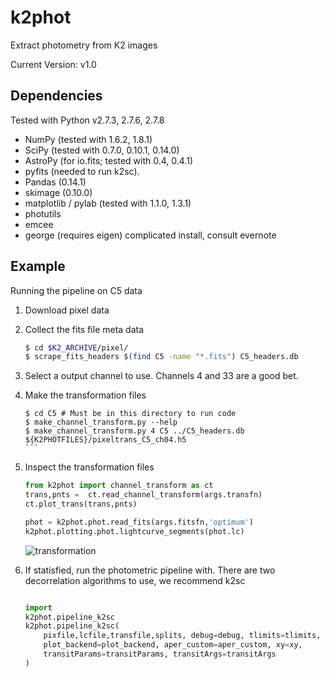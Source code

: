 # k2phot 

Extract photometry from K2 images

Current Version: v1.0

## Dependencies ##

Tested with Python v2.7.3, 2.7.6, 2.7.8

- NumPy (tested with 1.6.2, 1.8.1)
- SciPy (tested with 0.7.0, 0.10.1, 0.14.0)
- AstroPy (for io.fits; tested with 0.4, 0.4.1)
- pyfits (needed to run k2sc).
- Pandas (0.14.1)
- skimage (0.10.0)
- matplotlib / pylab (tested with 1.1.0, 1.3.1)
- photutils
- emcee
- george (requires eigen) complicated install, consult evernote


## Example

Running the pipeline on C5 data

1. Download pixel data

1. Collect the fits file meta data
   ```bash
   $ cd $K2_ARCHIVE/pixel/
   $ scrape_fits_headers $(find C5 -name "*.fits") C5_headers.db
   ```

1. Select a output channel to use. Channels 4 and 33 are a good bet.

1. Make the transformation files
   ````
   $ cd C5 # Must be in this directory to run code
   $ make_channel_transform.py --help
   $ make_channel_transform.py 4 C5 ../C5_headers.db ${K2PHOTFILES}/pixeltrans_C5_ch04.h5
   ```

1. Inspect the transformation files
   ```python 
   from k2phot import channel_transform as ct
   trans,pnts =  ct.read_channel_transform(args.transfn)
   ct.plot_trans(trans,pnts)

   phot = k2phot.phot.read_fits(args.fitsfn,'optimum')
   k2phot.plotting.phot.lightcurve_segments(phot.lc)   
   ```

   ![transformation](https://user-images.githubusercontent.com/694371/53199292-8b1fcf00-35d3-11e9-8cb3-814d5aafec22.png)

1. If statisfied, run the photometric pipeline with. There are two decorrelation algorithms to use, we recommend k2sc
   ```python 

   import 
   k2phot.pipeline_k2sc
   k2phot.pipeline_k2sc(
       pixfile,lcfile,transfile,splits, debug=debug, tlimits=tlimits, tex=tex,
       plot_backend=plot_backend, aper_custom=aper_custom, xy=xy,
       transitParams=transitParams, transitArgs=transitArgs
   )
   ```
